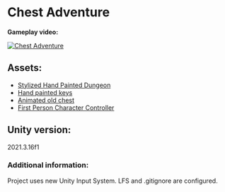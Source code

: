 # Chest Adventure
 
<b>Gameplay video:</b>
 
 [![Chest Adventure](http://img.youtube.com/vi/a0ueQ0q_z9c/0.jpg)](https://youtu.be/a0ueQ0q_z9c "Chest Adventure")

## Assets:

- [Stylized Hand Painted Dungeon](https://assetstore.unity.com/packages/3d/environments/stylized-hand-painted-dungeon-free-173934)
- [Hand painted keys](https://assetstore.unity.com/packages/3d/handpainted-keys-42044)
- [Animated old chest](https://assetstore.unity.com/packages/3d/props/animated-old-chest-20179)
- [First Person Character Controller](https://assetstore.unity.com/packages/essentials/starter-assets-first-person-character-controller-196525)

## Unity version:

2021.3.16f1

### Additional information:

Project uses new Unity Input System. LFS and .gitignore are configured.
